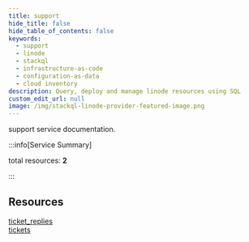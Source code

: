 ```yaml
---
title: support
hide_title: false
hide_table_of_contents: false
keywords:
  - support
  - linode
  - stackql
  - infrastructure-as-code
  - configuration-as-data
  - cloud inventory
description: Query, deploy and manage linode resources using SQL
custom_edit_url: null
image: /img/stackql-linode-provider-featured-image.png
---
```


support service documentation.

:::info[Service Summary]

total resources: __2__  

:::

## Resources
<div class="row">
<div class="providerDocColumn">
<a href="/services/support/ticket_replies/">ticket_replies</a>
</div>
<div class="providerDocColumn">
<a href="/services/support/tickets/">tickets</a>
</div>
</div>